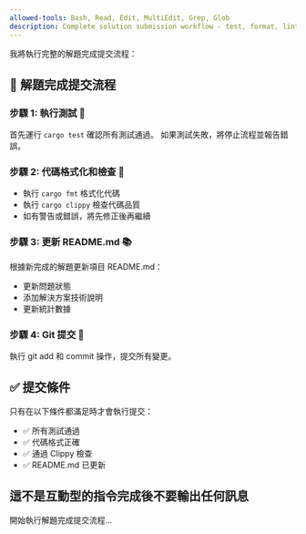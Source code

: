 ```yaml
---
allowed-tools: Bash, Read, Edit, MultiEdit, Grep, Glob
description: Complete solution submission workflow - test, format, lint, update README, and commit
---
```


我將執行完整的解題完成提交流程：

## 🚀 解題完成提交流程

### 步驟 1: 執行測試 🧪
首先運行 `cargo test` 確認所有測試通過。
如果測試失敗，將停止流程並報告錯誤。

### 步驟 2: 代碼格式化和檢查 🔧
- 執行 `cargo fmt` 格式化代碼
- 執行 `cargo clippy` 檢查代碼品質
- 如有警告或錯誤，將先修正後再繼續

### 步驟 3: 更新 README.md 📚
根據新完成的解題更新項目 README.md：
- 更新問題狀態
- 添加解決方案技術說明
- 更新統計數據

### 步驟 4: Git 提交 💾
執行 git add 和 commit 操作，提交所有變更。

## ✅ 提交條件
只有在以下條件都滿足時才會執行提交：
- ✅ 所有測試通過
- ✅ 代碼格式正確
- ✅ 通過 Clippy 檢查
- ✅ README.md 已更新

## 這不是互動型的指令完成後不要輸出任何訊息

開始執行解題完成提交流程...